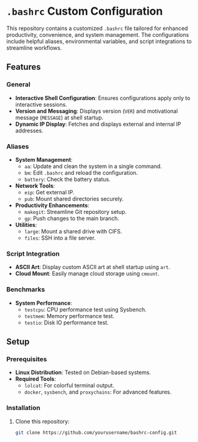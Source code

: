 # `.bashrc` Custom Configuration

This repository contains a customized `.bashrc` file tailored for enhanced productivity, convenience, and system management. The configurations include helpful aliases, environmental variables, and script integrations to streamline workflows.

## Features

### General
- **Interactive Shell Configuration**: Ensures configurations apply only to interactive sessions.
- **Version and Messaging**: Displays version (`VER`) and motivational message (`MESSAGE`) at shell startup.
- **Dynamic IP Display**: Fetches and displays external and internal IP addresses.

### Aliases
- **System Management**:
  - `aa`: Update and clean the system in a single command.
  - `bm`: Edit `.bashrc` and reload the configuration.
  - `battery`: Check the battery status.
- **Network Tools**:
  - `eip`: Get external IP.
  - `pub`: Mount shared directories securely.
- **Productivity Enhancements**:
  - `makegit`: Streamline Git repository setup.
  - `gp`: Push changes to the main branch.
- **Utilities**:
  - `large`: Mount a shared drive with CIFS.
  - `files`: SSH into a file server.

### Script Integration
- **ASCII Art**: Display custom ASCII art at shell startup using `art`.
- **Cloud Mount**: Easily manage cloud storage using `cmount`.

### Benchmarks
- **System Performance**:
  - `testcpu`: CPU performance test using Sysbench.
  - `testmem`: Memory performance test.
  - `testio`: Disk IO performance test.

## Setup

### Prerequisites
- **Linux Distribution**: Tested on Debian-based systems.
- **Required Tools**:
  - `lolcat`: For colorful terminal output.
  - `docker`, `sysbench`, and `proxychains`: For advanced features.

### Installation
1. Clone this repository:
   ```bash
   git clone https://github.com/yourusername/bashrc-config.git
